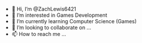 - 👋 Hi, I’m @ZachLewis6421
- 👀 I’m interested in Games Development
- 🌱 I’m currently learning Computer Science (Games)
- 💞️ I’m looking to collaborate on ...
- 📫 How to reach me ...

<!---
ZachLewis6421/ZachLewis6421 is a ✨ special ✨ repository because its `README.md` (this file) appears on your GitHub profile.
You can click the Preview link to take a look at your changes.
--->

